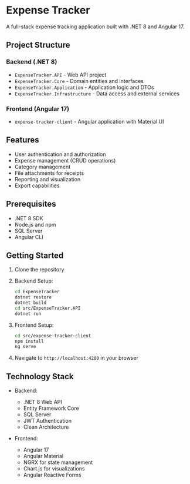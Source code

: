 # Expense Tracker

A full-stack expense tracking application built with .NET 8 and Angular 17.

## Project Structure

### Backend (.NET 8)
- `ExpenseTracker.API` - Web API project
- `ExpenseTracker.Core` - Domain entities and interfaces
- `ExpenseTracker.Application` - Application logic and DTOs
- `ExpenseTracker.Infrastructure` - Data access and external services

### Frontend (Angular 17)
- `expense-tracker-client` - Angular application with Material UI

## Features

- User authentication and authorization
- Expense management (CRUD operations)
- Category management
- File attachments for receipts
- Reporting and visualization
- Export capabilities

## Prerequisites

- .NET 8 SDK
- Node.js and npm
- SQL Server
- Angular CLI

## Getting Started

1. Clone the repository
2. Backend Setup:
   ```bash
   cd ExpenseTracker
   dotnet restore
   dotnet build
   cd src/ExpenseTracker.API
   dotnet run
   ```

3. Frontend Setup:
   ```bash
   cd src/expense-tracker-client
   npm install
   ng serve
   ```

4. Navigate to `http://localhost:4200` in your browser

## Technology Stack

- Backend:
  - .NET 8 Web API
  - Entity Framework Core
  - SQL Server
  - JWT Authentication
  - Clean Architecture

- Frontend:
  - Angular 17
  - Angular Material
  - NGRX for state management
  - Chart.js for visualizations
  - Angular Reactive Forms
